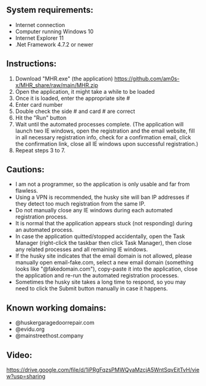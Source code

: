System requirements:
------------------------------------------------
- Internet connection
- Computer running Windows 10
- Internet Explorer 11
- .Net Framework 4.7.2 or newer


Instructions:
------------------------------------------------
1. Download "MHR.exe" (the application) https://github.com/am0s-x/MHR_share/raw/main/MHR.zip
2. Open the application, it might take a while to be loaded
3. Once it is loaded, enter the appropriate site #
4. Enter card number
5. Double check the side # and card # are correct
6. Hit the "Run" button
7. Wait until the automated processes complete.
(The application will launch two IE windows, open the registration and the email website, fill in all necessary registration info, check for a confirmation email, click the confirmation link, close all IE windows upon successful registration.)
8. Repeat steps 3 to 7.


Cautions:
------------------------------------------------
- I am not a programmer, so the application is only usable and far from flawless.
- Using a VPN is recommended, the husky site will ban IP addresses if they detect too much registration from the same IP.
- Do not manually close any IE windows during each automated registration process.
- It is normal that the application appears stuck (not responding) during an automated process.
- In case the application quitted/stopped accidentally, open the Task Manager (right-click the taskbar then click Task Manager), then close any related processes and all remaining IE windows.
- If the husky site indicates that the email domain is not allowed, please manually open email-fake.com, select a new email domain (something looks like "@fakedomain.com"), copy-paste it into the application, close the application and re-run the automated registration processes.
- Sometimes the husky site takes a long time to respond, so you may need to click the Submit button manually in case it happens.


Known working domains:
------------------------------------------------
- @huskergaragedoorrepair.com
- @evidu.org
- @mainstreethost.company


Video:
------------------------------------------------
https://drive.google.com/file/d/1iPRgFqzsPMWQyaMzcjA5WntSqvEitTvH/view?usp=sharing
